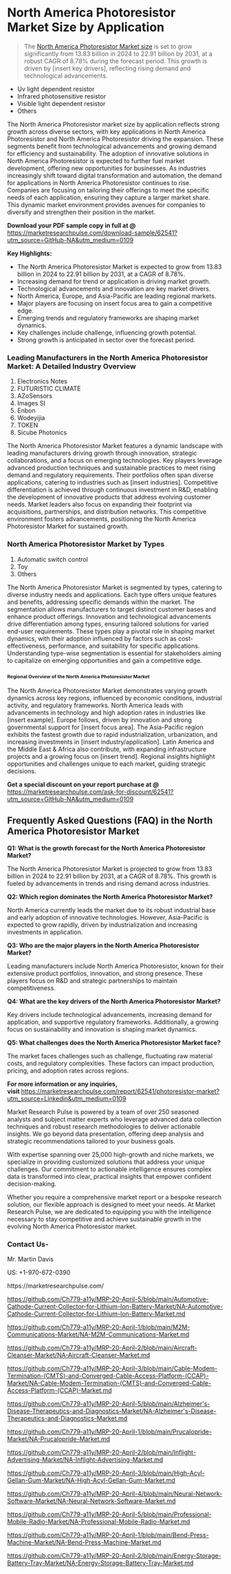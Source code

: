 <h1>North America Photoresistor Market&nbsp;Size by Application</h1><blockquote><p>The <a href="https://marketresearchpulse.com/download-sample/62541?utm_source=GitHub-NA&amp;utm_medium=0109">North America Photoresistor Market size</a> is set to grow significantly from 13.83 billion in 2024 to 22.91 billion by 2031, at a robust CAGR of 8.78% during the forecast period. This growth is driven by [insert key drivers], reflecting rising demand and technological advancements.</p></blockquote><ul><li>Uv light dependent resistor<li> Infrared photosensitive resistor<li> Visible light dependent resistor<li> Others</li></ul><p>The North America Photoresistor market size by application reflects strong growth across diverse sectors, with key applications in North America Photoresistor and North America Photoresistor driving the expansion. These segments benefit from technological advancements and growing demand for efficiency and sustainability. The adoption of innovative solutions in North America Photoresistor is expected to further fuel market development, offering new opportunities for businesses. As industries increasingly shift toward digital transformation and automation, the demand for applications in North America Photoresistor continues to rise. Companies are focusing on tailoring their offerings to meet the specific needs of each application, ensuring they capture a larger market share. This dynamic market environment provides avenues for companies to diversify and strengthen their position in the market.</p><p><strong>Download your PDF sample copy in full at @ </strong><a href="https://marketresearchpulse.com/download-sample/62541?utm_source=GitHub-NA&amp;utm_medium=0109">https://marketresearchpulse.com/download-sample/62541?utm_source=GitHub-NA&amp;utm_medium=0109</a></p><p><strong>Key Highlights: </strong></p><ul><li>The North America Photoresistor Market is expected to grow from 13.83 billion in 2024 to 22.91 billion by 2031, at a CAGR of 8.78%.</li><li>Increasing demand for trend or application is driving market growth.</li><li>Technological advancements and innovation are key market drivers.</li><li>North America, Europe, and Asia-Pacific are leading regional markets.</li><li>Major players are focusing on insert focus area to gain a competitive edge.</li><li>Emerging trends and regulatory frameworks are shaping market dynamics.</li><li>Key challenges include challenge, influencing growth potential.</li><li>Strong growth is anticipated in sector over the forecast period.</li></ul><h3>Leading Manufacturers in the North America Photoresistor Market: A Detailed Industry Overview</h3><ol><li>Electronics Notes</li><li>FUTURISTIC CLIMATE</li><li>AZoSensors</li><li>Images SI</li><li>Enbon</li><li>Wodeyijia</li><li>TOKEN</li><li>Sicube Photonics</li></ol><div class="flex max-w-full flex-col flex-grow"><div class="min-h-8 text-message flex w-full flex-col items-end gap-2 whitespace-normal break-words [.text-message+&amp;]:mt-5" dir="auto" data-message-author-role="assistant" data-message-id="fd8432e4-4910-450d-b182-61b7bfb0a01f" data-message-model-slug="gpt-4o"><div class="flex w-full flex-col gap-1 empty:hidden first:pt-[3px]"><div class="markdown prose w-full break-words dark:prose-invert light"><p>The North America Photoresistor Market features a dynamic landscape with leading manufacturers driving growth through innovation, strategic collaborations, and a focus on emerging technologies. Key players leverage advanced production techniques and sustainable practices to meet rising demand and regulatory requirements. Their portfolios often span diverse applications, catering to industries such as [insert industries]. Competitive differentiation is achieved through continuous investment in R&amp;D, enabling the development of innovative products that address evolving customer needs. Market leaders also focus on expanding their footprint via acquisitions, partnerships, and distribution networks. This competitive environment fosters advancements, positioning the North America Photoresistor Market for sustained growth.</p></div></div></div></div><h3>North America Photoresistor Market by Types</h3><ol><li>Automatic switch control<li> Toy<li> Others</li></ol><div class="flex max-w-full flex-col flex-grow"><div class="min-h-8 text-message flex w-full flex-col items-end gap-2 whitespace-normal break-words [.text-message+&amp;]:mt-5" dir="auto" data-message-author-role="assistant" data-message-id="084470be-0bb7-4664-bddf-5156b4f41249" data-message-model-slug="gpt-4o-mini"><div class="flex w-full flex-col gap-1 empty:hidden first:pt-[3px]"><div class="markdown prose w-full break-words dark:prose-invert light"><p>The North America Photoresistor Market is segmented by types, catering to diverse industry needs and applications. Each type offers unique features and benefits, addressing specific demands within the market. The segmentation allows manufacturers to target distinct customer bases and enhance product offerings. Innovation and technological advancements drive differentiation among types, ensuring tailored solutions for varied end-user requirements. These types play a pivotal role in shaping market dynamics, with their adoption influenced by factors such as cost-effectiveness, performance, and suitability for specific applications. Understanding type-wise segmentation is essential for stakeholders aiming to capitalize on emerging opportunities and gain a competitive edge.</p></div></div></div></div><h3><span style="font-size: 11px;">Regional Overview of the North America Photoresistor Market</span></h3><div class="flex max-w-full flex-col flex-grow"><div class="min-h-8 text-message flex w-full flex-col items-end gap-2 whitespace-normal break-words [.text-message+&amp;]:mt-5" dir="auto" data-message-author-role="assistant" data-message-id="e9038762-ce64-4e30-91c9-9bd413514231" data-message-model-slug="gpt-4o-mini"><div class="flex w-full flex-col gap-1 empty:hidden first:pt-[3px]"><div class="markdown prose w-full break-words dark:prose-invert light"><p>The North America Photoresistor Market demonstrates varying growth dynamics across key regions, influenced by economic conditions, industrial activity, and regulatory frameworks. North America leads with advancements in technology and high adoption rates in industries like [insert example]. Europe follows, driven by innovation and strong governmental support for [insert focus area]. The Asia-Pacific region exhibits the fastest growth due to rapid industrialization, urbanization, and increasing investments in [insert industry/application]. Latin America and the Middle East &amp; Africa also contribute, with expanding infrastructure projects and a growing focus on [insert trend]. Regional insights highlight opportunities and challenges unique to each market, guiding strategic decisions.</p></div></div></div></div><p><strong>Get a special discount on your report purchase at @ </strong><a href="https://marketresearchpulse.com/ask-for-discount/62541?utm_source=GitHub-NA&amp;utm_medium=0109">https://marketresearchpulse.com/ask-for-discount/62541?utm_source=GitHub-NA&amp;utm_medium=0109</a></p><h2>Frequently Asked Questions (FAQ) in the North America Photoresistor Market</h2><p><strong>Q1: What is the growth forecast for the North America Photoresistor Market?</strong></p><p>The North America Photoresistor Market is projected to grow from 13.83 billion in 2024 to 22.91 billion by 2031, at a CAGR of 8.78%. This growth is fueled by advancements in trends and rising demand across industries.</p><p><strong>Q2: Which region dominates the North America Photoresistor Market?</strong></p><p>North America currently leads the market due to its robust industrial base and early adoption of innovative technologies. However, Asia-Pacific is expected to grow rapidly, driven by industrialization and increasing investments in application.</p><p><strong>Q3: Who are the major players in the North America Photoresistor Market?</strong></p><p>Leading manufacturers include North America Photoresistor, known for their extensive product portfolios, innovation, and strong presence. These players focus on R&amp;D and strategic partnerships to maintain competitiveness.</p><p><strong>Q4: What are the key drivers of the North America Photoresistor Market?</strong></p><p>Key drivers include technological advancements, increasing demand for application, and supportive regulatory frameworks. Additionally, a growing focus on sustainability and innovation is shaping market dynamics.</p><p><strong>Q5: What challenges does the North America Photoresistor Market face?</strong></p><p>The market faces challenges such as challenge, fluctuating raw material costs, and regulatory complexities. These factors can impact production, pricing, and adoption rates across regions.</p><p><strong>For more information or any inquiries, visit&nbsp;</strong><a href="https://marketresearchpulse.com/report/62541/photoresistor-market?utm_source=Linkedin&utm_medium=0109">https://marketresearchpulse.com/report/62541/photoresistor-market?utm_source=Linkedin&utm_medium=0109</a></p><p>Market Research Pulse is powered by a team of over 250 seasoned analysts and subject matter experts who leverage advanced data collection techniques and robust research methodologies to deliver actionable insights. We go beyond data presentation, offering deep analysis and strategic recommendations tailored to your business goals.</p><p>With expertise spanning over 25,000 high-growth and niche markets, we specialize in providing customized solutions that address your unique challenges. Our commitment to actionable intelligence ensures complex data is transformed into clear, practical insights that empower confident decision-making.</p><p>Whether you require a comprehensive market report or a bespoke research solution, our flexible approach is designed to meet your needs. At Market Research Pulse, we are dedicated to equipping you with the intelligence necessary to stay competitive and achieve sustainable growth in the evolving North America Photoresistor market.</p><h3><strong>Contact Us-</strong></h3><p>Mr. Martin Davis</p><p>US: +1-970-672-0390</p><p>https://marketresearchpulse.com/</p><p><a href="https://github.com/Ch779-a11y/MRP-20-April-5/blob/main/Automotive-Cathode-Current-Collector-for-Lithium-Ion-Battery-Market/NA-Automotive-Cathode-Current-Collector-for-Lithium-Ion-Battery-Market.md">https://github.com/Ch779-a11y/MRP-20-April-5/blob/main/Automotive-Cathode-Current-Collector-for-Lithium-Ion-Battery-Market/NA-Automotive-Cathode-Current-Collector-for-Lithium-Ion-Battery-Market.md</a></p><p><a href="https://github.com/Ch779-a11y/MRP-20-April-1/blob/main/M2M-Communications-Market/NA-M2M-Communications-Market.md">https://github.com/Ch779-a11y/MRP-20-April-1/blob/main/M2M-Communications-Market/NA-M2M-Communications-Market.md</a></p><p><a href="https://github.com/Ch779-a11y/MRP-20-April-2/blob/main/Aircraft-Cleanser-Market/NA-Aircraft-Cleanser-Market.md">https://github.com/Ch779-a11y/MRP-20-April-2/blob/main/Aircraft-Cleanser-Market/NA-Aircraft-Cleanser-Market.md</a></p><p><a href="https://github.com/Ch779-a11y/MRP-20-April-3/blob/main/Cable-Modem-Termination-(CMTS)-and-Converged-Cable-Access-Platform-(CCAP)-Market/NA-Cable-Modem-Termination-(CMTS)-and-Converged-Cable-Access-Platform-(CCAP)-Market.md">https://github.com/Ch779-a11y/MRP-20-April-3/blob/main/Cable-Modem-Termination-(CMTS)-and-Converged-Cable-Access-Platform-(CCAP)-Market/NA-Cable-Modem-Termination-(CMTS)-and-Converged-Cable-Access-Platform-(CCAP)-Market.md</a></p><p><a href="https://github.com/Ch779-a11y/MRP-20-April-5/blob/main/Alzheimer's-Disease-Therapeutics-and-Diagnostics-Market/NA-Alzheimer's-Disease-Therapeutics-and-Diagnostics-Market.md">https://github.com/Ch779-a11y/MRP-20-April-5/blob/main/Alzheimer's-Disease-Therapeutics-and-Diagnostics-Market/NA-Alzheimer's-Disease-Therapeutics-and-Diagnostics-Market.md</a></p><p><a href="https://github.com/Ch779-a11y/MRP-20-April-1/blob/main/Prucalopride-Market/NA-Prucalopride-Market.md">https://github.com/Ch779-a11y/MRP-20-April-1/blob/main/Prucalopride-Market/NA-Prucalopride-Market.md</a></p><p><a href="https://github.com/Ch779-a11y/MRP-20-April-2/blob/main/Inflight-Advertising-Market/NA-Inflight-Advertising-Market.md">https://github.com/Ch779-a11y/MRP-20-April-2/blob/main/Inflight-Advertising-Market/NA-Inflight-Advertising-Market.md</a></p><p><a href="https://github.com/Ch779-a11y/MRP-20-April-3/blob/main/High-Acyl-Gellan-Gum-Market/NA-High-Acyl-Gellan-Gum-Market.md">https://github.com/Ch779-a11y/MRP-20-April-3/blob/main/High-Acyl-Gellan-Gum-Market/NA-High-Acyl-Gellan-Gum-Market.md</a></p><p><a href="https://github.com/Ch779-a11y/MRP-20-April-4/blob/main/Neural-Network-Software-Market/NA-Neural-Network-Software-Market.md">https://github.com/Ch779-a11y/MRP-20-April-4/blob/main/Neural-Network-Software-Market/NA-Neural-Network-Software-Market.md</a></p><p><a href="https://github.com/Ch779-a11y/MRP-20-April-5/blob/main/Professional-Mobile-Radio-Market/NA-Professional-Mobile-Radio-Market.md">https://github.com/Ch779-a11y/MRP-20-April-5/blob/main/Professional-Mobile-Radio-Market/NA-Professional-Mobile-Radio-Market.md</a></p><p><a href="https://github.com/Ch779-a11y/MRP-20-April-1/blob/main/Bend-Press-Machine-Market/NA-Bend-Press-Machine-Market.md">https://github.com/Ch779-a11y/MRP-20-April-1/blob/main/Bend-Press-Machine-Market/NA-Bend-Press-Machine-Market.md</a></p><p><a href="https://github.com/Ch779-a11y/MRP-20-April-2/blob/main/Energy-Storage-Battery-Tray-Market/NA-Energy-Storage-Battery-Tray-Market.md">https://github.com/Ch779-a11y/MRP-20-April-2/blob/main/Energy-Storage-Battery-Tray-Market/NA-Energy-Storage-Battery-Tray-Market.md</a></p>
